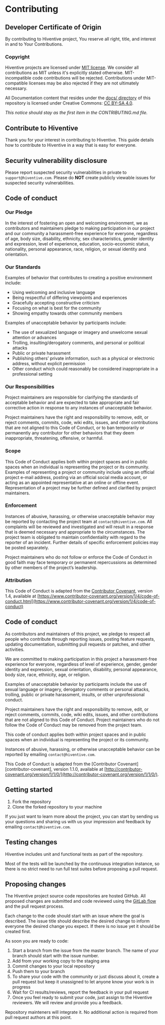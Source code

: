 # Contributing

## Developer Certificate of Origin

By contributing to Hiventive project, You reserve all right, title, and interest in and to
Your Contributions. 

### Copyright

Hiventive projects are licensed under [MIT license](LICENSE). We consider all contributions as MIT unless it's explicitly stated otherwise. MIT-incompatible code contributions will be rejected. Contributions under MIT-compatible licenses may be also rejected if they are not ultimately necessary.

All Documentation content that resides under the [docs/ directory](/docs) of this
repository is licensed under Creative Commons:
[CC BY-SA 4.0](https://creativecommons.org/licenses/by-sa/4.0/).

_This notice should stay as the first item in the CONTRIBUTING.md file._

## Contribute to Hiventive

Thank you for your interest in contributing to Hiventive. This guide details how
to contribute to Hiventive in a way that is easy for everyone.

## Security vulnerability disclosure

Please report suspected security vulnerabilities in private to
`support@hiventive.com`.
Please do **NOT** create publicly viewable issues for suspected security
vulnerabilities.

## Code of conduct

### Our Pledge

In the interest of fostering an open and welcoming environment, we as contributors and maintainers pledge to making participation in our project and our community a harassment-free experience for everyone, regardless of age, body size, disability, ethnicity, sex characteristics, gender identity and expression, level of experience, education, socio-economic status, nationality, personal appearance, race, religion, or sexual identity and orientation.

### Our Standards

Examples of behavior that contributes to creating a positive environment include:

- Using welcoming and inclusive language
- Being respectful of differing viewpoints and experiences
- Gracefully accepting constructive criticism
- Focusing on what is best for the community
- Showing empathy towards other community members

Examples of unacceptable behavior by participants include:

- The use of sexualized language or imagery and unwelcome sexual attention or advances
- Trolling, insulting/derogatory comments, and personal or political attacks
- Public or private harassment
- Publishing others’ private information, such as a physical or electronic address, without explicit permission
- Other conduct which could reasonably be considered inappropriate in a professional setting

### Our Responsibilities

Project maintainers are responsible for clarifying the standards of acceptable behavior and are expected to take appropriate and fair corrective action in response to any instances of unacceptable behavior.

Project maintainers have the right and responsibility to remove, edit, or reject comments, commits, code, wiki edits, issues, and other contributions that are not aligned to this Code of Conduct, or to ban temporarily or permanently any contributor for other behaviors that they deem inappropriate, threatening, offensive, or harmful.

### Scope

This Code of Conduct applies both within project spaces and in public spaces when an individual is representing the project or its community. Examples of representing a project or community include using an official project e-mail address, posting via an official social media account, or acting as an appointed representative at an online or offline event. Representation of a project may be further defined and clarified by project maintainers.

### Enforcement

Instances of abusive, harassing, or otherwise unacceptable behavior may be reported by contacting the project team at `contact@hiventive.com`. All complaints will be reviewed and investigated and will result in a response that is deemed necessary and appropriate to the circumstances. The project team is obligated to maintain confidentiality with regard to the reporter of an incident. Further details of specific enforcement policies may be posted separately.

Project maintainers who do not follow or enforce the Code of Conduct in good faith may face temporary or permanent repercussions as determined by other members of the project’s leadership.

### Attribution

This Code of Conduct is adapted from the [Contributor Covenant](https://www.contributor-covenant.org/), version 1.4, available at [https://www.contributor-covenant.org/version/1/4/code-of-conduct.html](https://www.contributor-covenant.org/version/1/4/code-of-conduct)

## Code of conduct

As contributors and maintainers of this project, we pledge to respect all
people who contribute through reporting issues, posting feature requests,
updating documentation, submitting pull requests or patches, and other
activities.

We are committed to making participation in this project a harassment-free
experience for everyone, regardless of level of experience, gender, gender
identity and expression, sexual orientation, disability, personal appearance,
body size, race, ethnicity, age, or religion.

Examples of unacceptable behavior by participants include the use of sexual
language or imagery, derogatory comments or personal attacks, trolling, public
or private harassment, insults, or other unprofessional conduct.

Project maintainers have the right and responsibility to remove, edit, or
reject comments, commits, code, wiki edits, issues, and other contributions
that are not aligned to this Code of Conduct. Project maintainers who do not
follow the Code of Conduct may be removed from the project team.

This code of conduct applies both within project spaces and in public spaces
when an individual is representing the project or its community.

Instances of abusive, harassing, or otherwise unacceptable behavior can be
reported by emailing `contact@hiventive.com`.

This Code of Conduct is adapted from the [Contributor Covenant][contributor-covenant], version 1.1.0,
available at [http://contributor-covenant.org/version/1/1/0/](http://contributor-covenant.org/version/1/1/0/).

## Getting started

1. Fork the repository
2. Clone the forked repository to your machine

If you just want to learn more about the project, you can start by sending us your questions and sharing us with us your impression and feedback by emailing `contact@hiventive.com`.

## Testing changes

Hiventive includes unit and functional tests as part of the repository.

Most of the tests will be launched by the continuous integration instance, so there is no strict need to run full test suites before proposing a pull request.

## Proposing changes

The Hiventive project source code repositories are hosted GitHub. All proposed changes are submitted and code reviewed using the [GitLab flow](https://about.gitlab.com/2014/09/29/gitlab-flow/) and the pull request process.

Each change to the code should start with an issue where the goal is described. The issue title should describe the desired change to inform everyone the desired change you expect. If there is no issue yet it should be created first. 

As soon you are ready to code: 

1. Start a branch from the issue from the master branch. The name of your branch should start with the issue number. 
2. Add from your working copy to the staging area
3. Commit changes to your local repository 
4. Push them to your branch
5. To share your code with the community or just discuss about it, create a pull request but keep it unassigned to let anyone know your work is in progress  
6. Wait for CI results/reviews, report the feedback in your pull request
7. Once you feel ready to submit your code, just assign to the Hiventive reviewers. We will review and provide you a feedback.

Repository mainteners will integrate it. No additional action is required from pull request authors at this point. 

